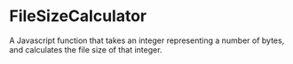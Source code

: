 FileSizeCalculator
==================

A Javascript function that takes an integer representing a number of bytes, and calculates the file size of that integer.

